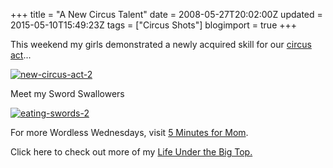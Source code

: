 +++
title = "A New Circus Talent"
date = 2008-05-27T20:02:00Z
updated = 2015-05-10T15:49:23Z
tags = ["Circus Shots"]
blogimport = true 
+++

This weekend my girls demonstrated a newly acquired skill for our [circus act](http://lifeatthecircus.com/2008/05/12/under-the-big-top/)...

[![new-circus-act-2](https://latc.s3.amazonaws.com/wp-content/uploads/2008/05/new-circus-act-2-168x300.jpg "new-circus-act-2")](https://latc.s3.amazonaws.com/wp-content/uploads/2008/05/new-circus-act-2.jpg)

Meet my Sword Swallowers

[![eating-swords-2](https://latc.s3.amazonaws.com/wp-content/uploads/2008/05/eating-swords-2-224x300.jpg "eating-swords-2")](https://latc.s3.amazonaws.com/wp-content/uploads/2008/05/eating-swords-2.jpg)

For more Wordless Wednesdays, visit [5 Minutes for Mom](http://www.5minutesformom.com/).

Click here to check out more of my [Life Under the Big Top.](http://lifeatthecircus.com/2008/05/13/under-the-big-top-part-2/)
